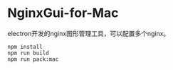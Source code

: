 # NginxGui-for-Mac
electron开发的nginx图形管理工具，可以配置多个nginx。

```
npm install
npm run build 
npm run pack:mac
```
